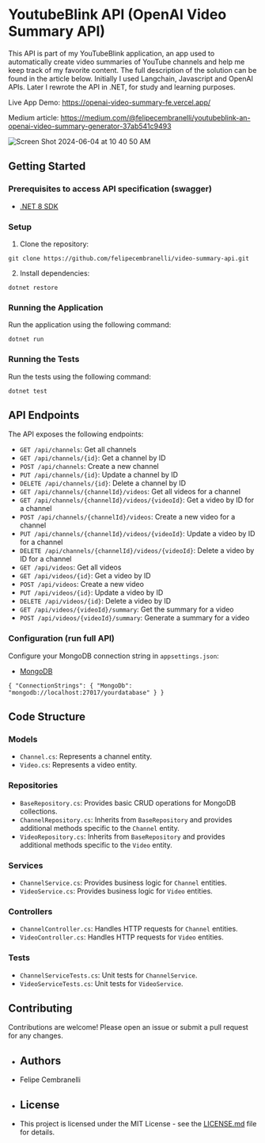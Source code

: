 # YoutubeBlink API (OpenAI Video Summary API)

This API is part of my YouTubeBlink application, an app used to automatically create video summaries of YouTube channels and help me keep track of my favorite content. The full description of the solution can be found in the article below. Initially I used Langchain, Javascript and OpenAI APIs. Later I rewrote the API in .NET, for study and learning purposes.

Live App Demo: https://openai-video-summary-fe.vercel.app/

Medium article: https://medium.com/@felipecembranelli/youtubeblink-an-openai-video-summary-generator-37ab541c9493

![Screen Shot 2024-06-04 at 10 40 50 AM](https://github.com/felipecembranelli/youtubeblink/assets/5788479/9d1e8c24-7536-490c-b22c-c7a4ad8c2745)

## Getting Started

### Prerequisites to access API specification (swagger)

- [.NET 8 SDK](https://dotnet.microsoft.com/download/dotnet/8.0)

### Setup

1. Clone the repository:

```
git clone https://github.com/felipecembranelli/video-summary-api.git

```
2. Install dependencies:

```
dotnet restore

```

### Running the Application

Run the application using the following command:

```
dotnet run

```

### Running the Tests

Run the tests using the following command:

```
dotnet test
```

## API Endpoints

The API exposes the following endpoints:

- `GET /api/channels`: Get all channels
- `GET /api/channels/{id}`: Get a channel by ID
- `POST /api/channels`: Create a new channel
- `PUT /api/channels/{id}`: Update a channel by ID
- `DELETE /api/channels/{id}`: Delete a channel by ID
- `GET /api/channels/{channelId}/videos`: Get all videos for a channel
- `GET /api/channels/{channelId}/videos/{videoId}`: Get a video by ID for a channel
- `POST /api/channels/{channelId}/videos`: Create a new video for a channel
- `PUT /api/channels/{channelId}/videos/{videoId}`: Update a video by ID for a channel
- `DELETE /api/channels/{channelId}/videos/{videoId}`: Delete a video by ID for a channel
- `GET /api/videos`: Get all videos
- `GET /api/videos/{id}`: Get a video by ID
- `POST /api/videos`: Create a new video
- `PUT /api/videos/{id}`: Update a video by ID
- `DELETE /api/videos/{id}`: Delete a video by ID
- `GET /api/videos/{videoId}/summary`: Get the summary for a video
- `POST /api/videos/{videoId}/summary`: Generate a summary for a video


### Configuration (run full API)

Configure your MongoDB connection string in `appsettings.json`:

- [MongoDB](https://www.mongodb.com/try/download/community)

```
{ "ConnectionStrings": { "MongoDb": "mongodb://localhost:27017/yourdatabase" } }
```

## Code Structure

### Models

- `Channel.cs`: Represents a channel entity.
- `Video.cs`: Represents a video entity.

### Repositories

- `BaseRepository.cs`: Provides basic CRUD operations for MongoDB collections.
- `ChannelRepository.cs`: Inherits from `BaseRepository` and provides additional methods specific to the `Channel` entity.
- `VideoRepository.cs`: Inherits from `BaseRepository` and provides additional methods specific to the `Video` entity.

### Services

- `ChannelService.cs`: Provides business logic for `Channel` entities.
- `VideoService.cs`: Provides business logic for `Video` entities.

### Controllers

- `ChannelController.cs`: Handles HTTP requests for `Channel` entities.
- `VideoController.cs`: Handles HTTP requests for `Video` entities.

### Tests

- `ChannelServiceTests.cs`: Unit tests for `ChannelService`.
- `VideoServiceTests.cs`: Unit tests for `VideoService`.

## Contributing

Contributions are welcome! Please open an issue or submit a pull request for any changes.

- ## Authors
- Felipe Cembranelli

- ## License
- This project is licensed under the MIT License - see the [LICENSE.md](LICENSE.md) file for details.







